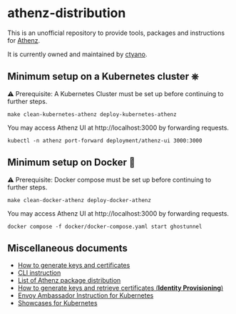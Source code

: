 # athenz-distribution

This is an unofficial repository to provide tools, packages and instructions for [Athenz](https://www.athenz.io).

It is currently owned and maintained by [ctyano](https://github.com/ctyano).

## Minimum setup on a Kubernetes cluster ⎈

⚠️  Prerequisite: A Kubernetes Cluster must be set up before continuing to further steps.

```
make clean-kubernetes-athenz deploy-kubernetes-athenz
```

You may access Athenz UI at http://localhost:3000 by forwarding requests.

```
kubectl -n athenz port-forward deployment/athenz-ui 3000:3000
```

## Minimum setup on Docker 🐳

⚠️  Prerequisite: Docker compose must be set up before continuing to further steps.

```
make clean-docker-athenz deploy-docker-athenz
```

You may access Athenz UI at http://localhost:3000 by forwarding requests.

```
docker compose -f docker/docker-compose.yaml start ghostunnel
```

## Miscellaneous documents

- [How to generate keys and certificates](docs/CERTIFICATES.md)
- [CLI instruction](docs/CLI.md)
- [List of Athenz package distribution](docs/DISTRIBUTIONS.md)
- [How to generate keys and retrieve certificates (**Identity Provisioning**)](docs/IDENTITYPROVISIONING.md)
- [Envoy Ambassador Instruction for Kubernetes](docs/ENVOY.md)
- [Showcases for Kubernetes](docs/SHOWCASES_KUBERNETES.md)

